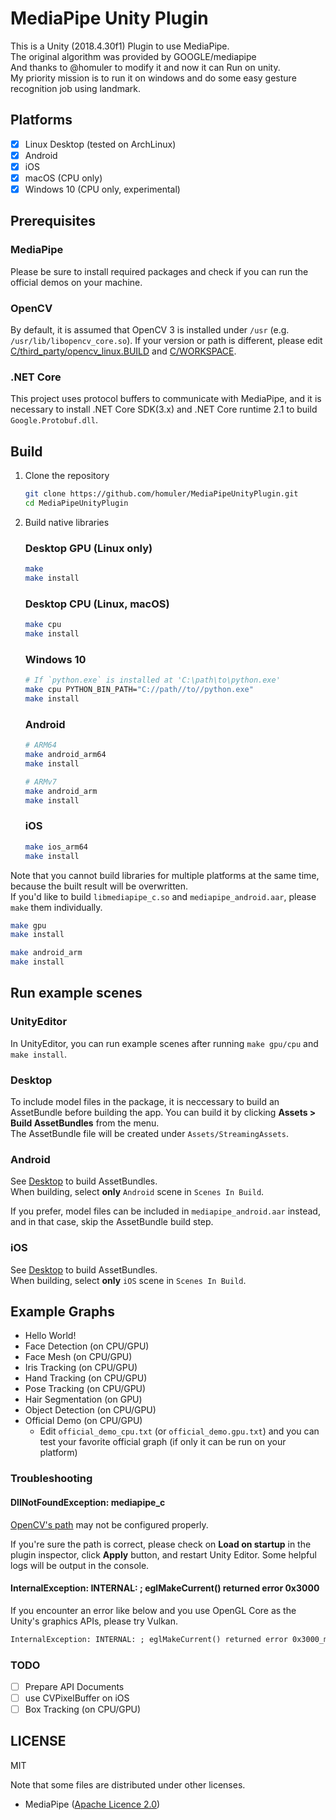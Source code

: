 # MediaPipe Unity Plugin
This is a Unity (2018.4.30f1) Plugin to use MediaPipe.  
The original algorithm was provided by GOOGLE/mediapipe  
And thanks to @homuler to modify it and now it can Run on unity.  
My priority mission is to run it on windows and do some easy gesture recognition job using landmark.  

## Platforms
- [x] Linux Desktop (tested on ArchLinux)
- [x] Android
- [x] iOS
- [x] macOS (CPU only)
- [x] Windows 10 (CPU only, experimental)

## Prerequisites
### MediaPipe
Please be sure to install required packages and check if you can run the official demos on your machine.

### OpenCV
By default, it is assumed that OpenCV 3 is installed under `/usr` (e.g. `/usr/lib/libopencv_core.so`).
If your version or path is different, please edit [C/third_party/opencv_linux.BUILD](https://github.com/homuler/MediaPipeUnityPlugin/blob/master/C/third_party/opencv_linux.BUILD) and [C/WORKSPACE](https://github.com/homuler/MediaPipeUnityPlugin/blob/master/C/WORKSPACE).

### .NET Core
This project uses protocol buffers to communicate with MediaPipe, and it is necessary to install .NET Core SDK(3.x) and .NET Core runtime 2.1 to build `Google.Protobuf.dll`.

## Build
1. Clone the repository
    ```sh
    git clone https://github.com/homuler/MediaPipeUnityPlugin.git
    cd MediaPipeUnityPlugin
    ```

2. Build native libraries
    ### Desktop GPU (Linux only)
    ```sh
    make
    make install
    ```

    ### Desktop CPU (Linux, macOS)
    ```sh
    make cpu
    make install
    ```

    ### Windows 10
    ```sh
    # If `python.exe` is installed at 'C:\path\to\python.exe'
    make cpu PYTHON_BIN_PATH="C://path//to//python.exe"
    make install
    ```

    ### Android
    ```sh
    # ARM64
    make android_arm64
    make install

    # ARMv7
    make android_arm
    make install
    ```

    ### iOS
    ```sh
    make ios_arm64
    make install
    ```

Note that you cannot build libraries for multiple platforms at the same time,
because the built result will be overwritten.\
If you'd like to build `libmediapipe_c.so` and `mediapipe_android.aar`, please `make` them individually.
```sh
make gpu
make install

make android_arm
make install
```

## Run example scenes
### UnityEditor
In UnityEditor, you can run example scenes after running `make gpu/cpu` and `make install`.

### Desktop
To include model files in the package, it is neccessary to build an AssetBundle before building the app.
You can build it by clicking **Assets > Build AssetBundles** from the menu.\
The AssetBundle file will be created under `Assets/StreamingAssets`.

### Android
See [Desktop](#Desktop) to build AssetBundles.\
When building, select **only** `Android` scene in `Scenes In Build`.

If you prefer, model files can be included in `mediapipe_android.aar` instead, and in that case, skip the AssetBundle build step.

### iOS
See [Desktop](#Desktop) to build AssetBundles.\
When building, select **only** `iOS` scene in `Scenes In Build`.

## Example Graphs
- Hello World!
- Face Detection (on CPU/GPU)
- Face Mesh (on CPU/GPU)
- Iris Tracking (on CPU/GPU)
- Hand Tracking (on CPU/GPU)
- Pose Tracking (on CPU/GPU)
- Hair Segmentation (on GPU)
- Object Detection (on CPU/GPU)
- Official Demo (on CPU/GPU)
   - Edit `official_demo_cpu.txt` (or `official_demo.gpu.txt`) and you can test your favorite official graph (if only it can be run on your platform)

### Troubleshooting
#### DllNotFoundException: mediapipe_c
[OpenCV's path](https://github.com/homuler/MediaPipeUnityPlugin#opencv) may not be configured properly.

If you're sure the path is correct, please check on **Load on startup** in the plugin inspector, click **Apply** button, and restart Unity Editor.
Some helpful logs will be output in the console.

#### InternalException: INTERNAL: ; eglMakeCurrent() returned error 0x3000
If you encounter an error like below and you use OpenGL Core as the Unity's graphics APIs, please try Vulkan.

```txt
InternalException: INTERNAL: ; eglMakeCurrent() returned error 0x3000_mediapipe/mediapipe/gpu/gl_context_egl.cc:261)
```

### TODO
- [ ] Prepare API Documents
- [ ] use CVPixelBuffer on iOS
- [ ] Box Tracking (on CPU/GPU)

## LICENSE
MIT

Note that some files are distributed under other licenses.
- MediaPipe ([Apache Licence 2.0](https://github.com/google/mediapipe/blob/master/LICENSE))
